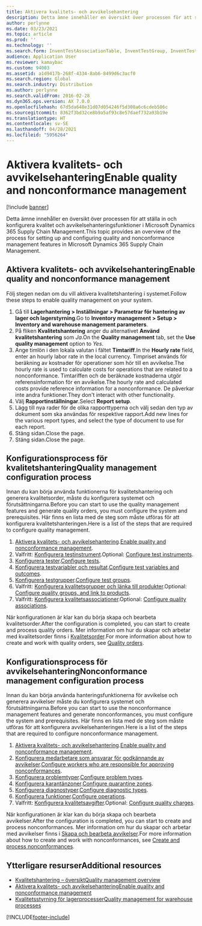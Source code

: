 ```yaml
---
title: Aktivera kvalitets- och avvikelsehantering
description: Detta ämne innehåller en översikt över processen för att ställa in och konfigurera kvalitet och avvikelsehanteringsfunktioner i Microsoft Dynamics 365 Supply Chain Management.
author: perlynne
ms.date: 03/23/2021
ms.topic: article
ms.prod: ''
ms.technology: ''
ms.search.form: InventTestAssociationTable, InventTestGroup, InventTestItemQualityGroup, InventTestTable, InventTestVariable, InventTestVariableOutcome, InventParameters, InventProblemType, InventProblemTypeSetup, InventQuarantineZone, InventTestDiagnosticType, InventTestReportSetup, SysUserManagement, InventTestRelatedOperations
audience: Application User
ms.reviewer: kamaybac
ms.custom: 94003
ms.assetid: a1d9417b-268f-4334-8ab6-8499d6c3acf0
ms.search.region: Global
ms.search.industry: Distribution
ms.author: perlynne
ms.search.validFrom: 2016-02-28
ms.dyn365.ops.version: AX 7.0.0
ms.openlocfilehash: 67d5da648e31d07d054246f5d308a6c6cdeb506c
ms.sourcegitcommit: 8362f3bd32ce8b9a5af93c8e57daef732a93b19e
ms.translationtype: HT
ms.contentlocale: sv-SE
ms.lasthandoff: 04/28/2021
ms.locfileid: "5956264"
---
```

# <a name="enable-quality-and-nonconformance-management"></a><span data-ttu-id="6230c-103">Aktivera kvalitets- och avvikelsehantering</span><span class="sxs-lookup"><span data-stu-id="6230c-103">Enable quality and nonconformance management</span></span>

[!include [banner](../includes/banner.md)]

<span data-ttu-id="6230c-104">Detta ämne innehåller en översikt över processen för att ställa in och konfigurera kvalitet och avvikelsehanteringsfunktioner i Microsoft Dynamics 365 Supply Chain Management.</span><span class="sxs-lookup"><span data-stu-id="6230c-104">This topic provides an overview of the process for setting up and configuring quality and nonconformance management features in Microsoft Dynamics 365 Supply Chain Management.</span></span>

## <a name="enable-quality-and-nonconformance-management"></a><a name="enable-qm"></a><span data-ttu-id="6230c-105">Aktivera kvalitets- och avvikelsehantering</span><span class="sxs-lookup"><span data-stu-id="6230c-105">Enable quality and nonconformance management</span></span>

<span data-ttu-id="6230c-106">Följ stegen nedan om du vill aktivera kvalitetshantering i systemet.</span><span class="sxs-lookup"><span data-stu-id="6230c-106">Follow these steps to enable quality management on your system.</span></span>

1. <span data-ttu-id="6230c-107">Gå till **Lagerhantering \> Inställningar \> Parametrar för hantering av lager och lagerstyrning**.</span><span class="sxs-lookup"><span data-stu-id="6230c-107">Go to **Inventory management \> Setup \> Inventory and warehouse management parameters**.</span></span>
1. <span data-ttu-id="6230c-108">På fliken **Kvalitetshantering** anger du alternativet **Använd kvalitetshantering** som *Ja*.</span><span class="sxs-lookup"><span data-stu-id="6230c-108">On the **Quality management** tab, set the **Use quality management** option to *Yes*.</span></span>
1. <span data-ttu-id="6230c-109">Ange timlön i den lokala valutan i fältet **Timtariff**.</span><span class="sxs-lookup"><span data-stu-id="6230c-109">In the **Hourly rate** field, enter an hourly labor rate in the local currency.</span></span> <span data-ttu-id="6230c-110">Timpriset används för beräkning av kostnader för operationer som hör till en avvikelse.</span><span class="sxs-lookup"><span data-stu-id="6230c-110">The hourly rate is used to calculate costs for operations that are related to a nonconformance.</span></span> <span data-ttu-id="6230c-111">Timtariffen och de beräknade kostnaderna utgör referensinformation för en avvikelse.</span><span class="sxs-lookup"><span data-stu-id="6230c-111">The hourly rate and calculated costs provide reference information for a nonconformance.</span></span> <span data-ttu-id="6230c-112">De påverkar inte andra funktioner.</span><span class="sxs-lookup"><span data-stu-id="6230c-112">They don't interact with other functionality.</span></span>
1. <span data-ttu-id="6230c-113">Välj **Rapportinställningar**.</span><span class="sxs-lookup"><span data-stu-id="6230c-113">Select **Report setup**.</span></span>
1. <span data-ttu-id="6230c-114">Lägg till nya rader för de olika rapporttyperna och välj sedan den typ av dokument som ska användas för respektive rapport.</span><span class="sxs-lookup"><span data-stu-id="6230c-114">Add new lines for the various report types, and select the type of document to use for each report.</span></span>
1. <span data-ttu-id="6230c-115">Stäng sidan.</span><span class="sxs-lookup"><span data-stu-id="6230c-115">Close the page.</span></span>
1. <span data-ttu-id="6230c-116">Stäng sidan.</span><span class="sxs-lookup"><span data-stu-id="6230c-116">Close the page.</span></span>

## <a name="quality-management-configuration-process"></a><span data-ttu-id="6230c-117">Konfigurationsprocess för kvalitetshantering</span><span class="sxs-lookup"><span data-stu-id="6230c-117">Quality management configuration process</span></span>

<span data-ttu-id="6230c-118">Innan du kan börja använda funktionerna för kvalitetshantering och generera kvalitetsorder, måste du konfigurera systemet och förutsättningarna.</span><span class="sxs-lookup"><span data-stu-id="6230c-118">Before you can start to use the quality management features and generate quality orders, you must configure the system and prerequisites.</span></span> <span data-ttu-id="6230c-119">Här finns en lista med de steg som måste utföras för att konfigurera kvalitetshanteringen.</span><span class="sxs-lookup"><span data-stu-id="6230c-119">Here is a list of the steps that are required to configure quality management.</span></span>

1. <span data-ttu-id="6230c-120">[Aktivera kvalitets- och avvikelsehantering](#enable-qm).</span><span class="sxs-lookup"><span data-stu-id="6230c-120">[Enable quality and nonconformance management](#enable-qm).</span></span>
1. <span data-ttu-id="6230c-121">Valfritt: [Konfigurera testinstrument](quality-test-instruments.md).</span><span class="sxs-lookup"><span data-stu-id="6230c-121">Optional: [Configure test instruments](quality-test-instruments.md).</span></span>
1. <span data-ttu-id="6230c-122">[Konfigurera tester](quality-tests.md).</span><span class="sxs-lookup"><span data-stu-id="6230c-122">[Configure tests](quality-tests.md).</span></span>
1. <span data-ttu-id="6230c-123">[Konfigurera testvariabler och resultat](quality-test-variables.md).</span><span class="sxs-lookup"><span data-stu-id="6230c-123">[Configure test variables and outcomes](quality-test-variables.md).</span></span>
1. <span data-ttu-id="6230c-124">[Konfigurera testgrupper](quality-test-groups.md).</span><span class="sxs-lookup"><span data-stu-id="6230c-124">[Configure test groups](quality-test-groups.md).</span></span>
1. <span data-ttu-id="6230c-125">Valfritt: [Konfigurera kvalitetsgrupper och länka till produkter](quality-groups.md).</span><span class="sxs-lookup"><span data-stu-id="6230c-125">Optional: [Configure quality groups, and link to products](quality-groups.md).</span></span>
1. <span data-ttu-id="6230c-126">Valfritt: [Konfigurera kvalitetsassociationer](quality-associations.md).</span><span class="sxs-lookup"><span data-stu-id="6230c-126">Optional: [Configure quality associations](quality-associations.md).</span></span>

<span data-ttu-id="6230c-127">När konfigurationen är klar kan du börja skapa och bearbeta kvalitetsorder.</span><span class="sxs-lookup"><span data-stu-id="6230c-127">After the configuration is completed, you can start to create and process quality orders.</span></span> <span data-ttu-id="6230c-128">Mer information om hur du skapar och arbetar med kvalitetsorder finns i [Kvalitetsorder](quality-orders.md).</span><span class="sxs-lookup"><span data-stu-id="6230c-128">For more information about how to create and work with quality orders, see [Quality orders](quality-orders.md).</span></span>

## <a name="nonconformance-management-configuration-process"></a><span data-ttu-id="6230c-129">Konfigurationsprocess för avvikelsehantering</span><span class="sxs-lookup"><span data-stu-id="6230c-129">Nonconformance management configuration process</span></span>

<span data-ttu-id="6230c-130">Innan du kan börja använda hanteringsfunktionerna för avvikelse och generera avvikelser måste du konfigurera systemet och förutsättningarna.</span><span class="sxs-lookup"><span data-stu-id="6230c-130">Before you can start to use the nonconformance management features and generate nonconformances, you must configure the system and prerequisites.</span></span> <span data-ttu-id="6230c-131">Här finns en lista med de steg som måste utföras för att konfigurera avvikelsehanteringen.</span><span class="sxs-lookup"><span data-stu-id="6230c-131">Here is a list of the steps that are required to configure nonconformance management.</span></span>

1. <span data-ttu-id="6230c-132">[Aktivera kvalitets- och avvikelsehantering](#enable-qm).</span><span class="sxs-lookup"><span data-stu-id="6230c-132">[Enable quality and nonconformance management](#enable-qm).</span></span>
1. <span data-ttu-id="6230c-133">[Konfigurera medarbetare som ansvarar för godkännande av avvikelser](quality-responsible-workers.md).</span><span class="sxs-lookup"><span data-stu-id="6230c-133">[Configure workers who are responsible for approving nonconformances](quality-responsible-workers.md).</span></span>
1. <span data-ttu-id="6230c-134">[Konfigurera problemtyper](quality-problem-types.md).</span><span class="sxs-lookup"><span data-stu-id="6230c-134">[Configure problem types](quality-problem-types.md).</span></span>
1. <span data-ttu-id="6230c-135">[Konfigurera karantänzoner](quality-quarantine-zones.md).</span><span class="sxs-lookup"><span data-stu-id="6230c-135">[Configure quarantine zones](quality-quarantine-zones.md).</span></span>
1. <span data-ttu-id="6230c-136">[Konfigurera diagnostyper](quality-diagnostic-types.md).</span><span class="sxs-lookup"><span data-stu-id="6230c-136">[Configure diagnostic types](quality-diagnostic-types.md).</span></span>
1. <span data-ttu-id="6230c-137">[Konfigurera funktioner](quality-operations.md).</span><span class="sxs-lookup"><span data-stu-id="6230c-137">[Configure operations](quality-operations.md).</span></span>
1. <span data-ttu-id="6230c-138">Valfritt: [Konfigurera kvalitetsavgifter](quality-charges.md).</span><span class="sxs-lookup"><span data-stu-id="6230c-138">Optional: [Configure quality charges](quality-charges.md).</span></span>

<span data-ttu-id="6230c-139">När konfigurationen är klar kan du börja skapa och bearbeta avvikelser.</span><span class="sxs-lookup"><span data-stu-id="6230c-139">After the configuration is completed, you can start to create and process nonconformances.</span></span> <span data-ttu-id="6230c-140">Mer information om hur du skapar och arbetar med avvikelser finns i [Skapa och bearbeta avvikelser](tasks/create-process-non-conformance.md).</span><span class="sxs-lookup"><span data-stu-id="6230c-140">For more information about how to create and work with nonconformances, see [Create and process nonconformances](tasks/create-process-non-conformance.md).</span></span>

## <a name="additional-resources"></a><span data-ttu-id="6230c-141">Ytterligare resurser</span><span class="sxs-lookup"><span data-stu-id="6230c-141">Additional resources</span></span>

- [<span data-ttu-id="6230c-142">Kvalitetshantering – översikt</span><span class="sxs-lookup"><span data-stu-id="6230c-142">Quality management overview</span></span>](quality-management-processes.md)
- [<span data-ttu-id="6230c-143">Aktivera kvalitets- och avvikelsehantering</span><span class="sxs-lookup"><span data-stu-id="6230c-143">Enable quality and nonconformance management</span></span>](enable-quality-management.md)
- [<span data-ttu-id="6230c-144">Kvalitetsstyrning för lagerprocesser</span><span class="sxs-lookup"><span data-stu-id="6230c-144">Quality management for warehouse processes</span></span>](quality-management-for-warehouses-processes.md)

[!INCLUDE[footer-include](../../includes/footer-banner.md)]
